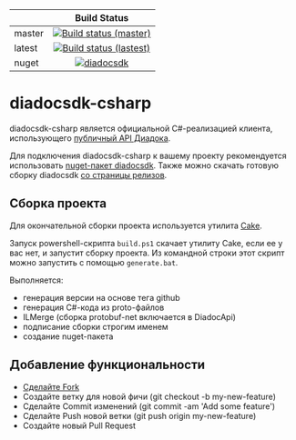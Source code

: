 |              | Build Status
|--------------|:--------------:
| master       | [![Build status (master)](https://ci.appveyor.com/api/projects/status/7mgixoupt0oagwse/branch/master?svg=true)](https://ci.appveyor.com/project/diadoc-admin/diadocsdk-csharp/branch/master)
| latest       | [![Build status (lastest)](https://ci.appveyor.com/api/projects/status/7mgixoupt0oagwse?svg=true)](https://ci.appveyor.com/project/diadoc-admin/diadocsdk-csharp)
| nuget        | [![diadocsdk](https://buildstats.info/nuget/diadocsdk)](https://www.nuget.org/packages/diadocsdk/)

# diadocsdk-csharp

diadocsdk-csharp является официальной C#-реализацией клиента, использующего [публичный API Диадока](http://api-docs.diadoc.ru/).

Для подключения diadocsdk-csharp к вашему проекту рекомендуется использовать [nuget-пакет diadocsdk](https://www.nuget.org/packages/DiadocSDK/). Также можно скачать готовую сборку diadocsdk [со страницы релизов](https://github.com/diadoc/diadocsdk-csharp/releases).

## Сборка проекта

Для окончательной сборки проекта используется утилита [Cake](http://cakebuild.net/).

Запуск powershell-скрипта `build.ps1` скачает утилиту Cake, если ее у вас нет, и запустит сборку проекта.
Из командной строки этот скрипт можно запустить с помощью `generate.bat`.

Выполняется:

- генерация версии на основе тега github
- генерация C#-кода из proto-файлов
- ILMerge (сборка protobuf-net включается в DiadocApi)
- подписание сборки строгим именем
- создание nuget-пакета

## Добавление функциональности

- [Сделайте Fork](https://guides.github.com/activities/forking/)
- Создайте ветку для новой фичи (git checkout -b my-new-feature)
- Сделайте Commit изменений (git commit -am 'Add some feature')
- Сделайте Push новой ветки (git push origin my-new-feature)
- Создайте новый Pull Request
